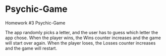 # Psychic-Game
Homework #3 Psychic-Game 

The app randomly picks a letter, and the user has to guess which letter the app chose.
When the player wins, the Wins counter increases and the game will start over again.
When the player loses, the Losses counter increases and the game will restart.

